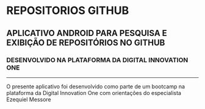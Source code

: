 # REPOSITORIOS GITHUB
## APLICATIVO ANDROID PARA PESQUISA E EXIBIÇÃO DE REPOSITÓRIOS NO GITHUB
### DESENVOLVIDO NA PLATAFORMA DA DIGITAL INNOVATION ONE
***
O presente aplicativo foi desenvolvido como parte de um bootcamp na plataforma da Digital Innovation One com orientações do especialista Ezequiel Messore